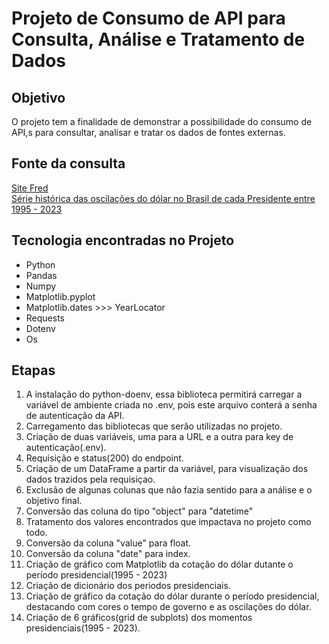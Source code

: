 # Projeto de Consumo de API para Consulta, Análise e Tratamento de Dados

## Objetivo

O projeto tem a finalidade de demonstrar a possibilidade do consumo de API,s para consultar, analisar e tratar os dados de fontes externas.

## Fonte da consulta
[Site Fred](https://fred.stlouisfed.org)  
[Série histórica das oscilações do dólar no Brasil de cada Presidente entre 1995 - 2023](https://api.stlouisfed.org/fred/series/observations)

## Tecnologia encontradas no Projeto  
- Python
- Pandas
- Numpy
- Matplotlib.pyplot
- Matplotlib.dates >>> YearLocator
- Requests
- Dotenv
- Os

## Etapas
1. A instalação do python-doenv, essa biblioteca permitirá carregar a variável de ambiente criada no .env, pois este arquivo conterá a senha de autenticação da API.
2. Carregamento das bibliotecas que serão utilizadas no projeto.
3. Criação de duas variáveis, uma para a URL e a outra para key de autenticação(.env).
4. Requisição e status(200) do endpoint.
5. Criação de um DataFrame a partir da variável, para visualização dos dados trazidos pela requisiçao.
6. Exclusão de algunas colunas que não fazia sentido para a análise e o objetivo final.
7. Conversão das coluna do tipo "object" para "datetime"
8. Tratamento dos valores encontrados que impactava no projeto como todo.
9. Conversão da coluna "value" para float.
10. Conversão da coluna "date" para index.
11. Criação de gráfico com Matplotlib da cotação do dólar dutante o período presidencial(1995 - 2023)
12. Criação de dicionário dos periodos presidenciais.
13. Criação de gráfico da cotação do dólar durante o período presidencial, destacando com cores o tempo de governo e as oscilações do dólar.
14. Criação de 6 gráficos(grid de subplots) dos momentos presidenciais(1995 - 2023).
